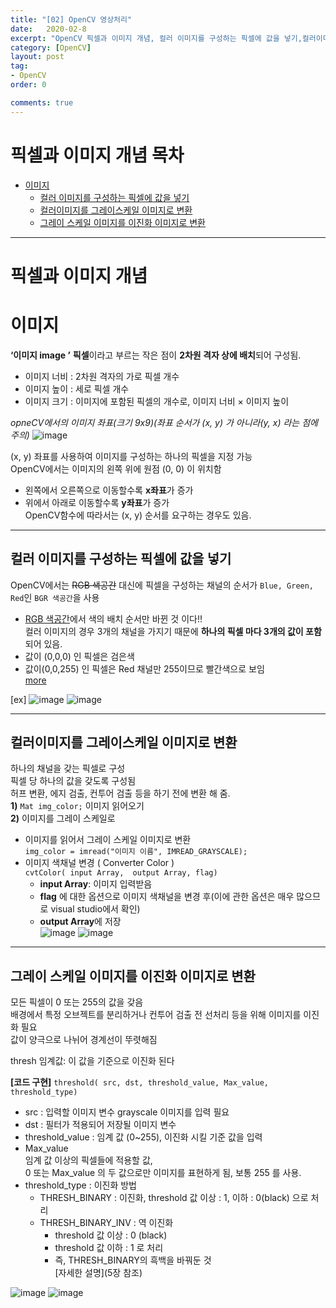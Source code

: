 ```yaml
---
title: "[02] OpenCV 영상처리"
date:   2020-02-8
excerpt: "OpenCV 픽셀과 이미지 개념, 컬러 이미지를 구성하는 픽셀에 값을 넣기,컬러이미지를 그레이스케일 이미지로 변환, 그레이 스케일 이미지를 이진화 이미지로 변환"
category: [OpenCV]
layout: post
tag:
- OpenCV
order: 0

comments: true
---
```



# 픽셀과 이미지 개념 목차

- [이미지](#이미지)
  * [컬러 이미지를 구성하는 픽셀에 값을 넣기](#컬러-이미지를-구성하는-픽셀에-값을-넣기)
  * [컬러이미지를 그레이스케일 이미지로 변환](#컬러이미지를-그레이스케일-이미지로-변환)
  * [그레이 스케일 이미지를 이진화 이미지로 변환](#그레이-스케일-이미지를-이진화-이미지로-변환)


---



# 픽셀과 이미지 개념

# 이미지
**‘이미지 image ’**
**픽셀**이라고 부르는 작은 점이 **2차원 격자 상에 배치**되어 구성됨.  
* 이미지 너비 : 2차원 격자의 가로 픽셀 개수 
* 이미지 높이 : 세로 픽셀 개수
* 이미지 크기 : 이미지에 포함된 픽셀의 개수로, 이미지 너비 × 이미지 높이 

_opneCV에서의 이미지 좌표(크기 9x9)(좌표 순서가 (x, y) 가 아니라(y, x) 라는 점에 주의)_
![image](https://user-images.githubusercontent.com/76824611/116505736-a3e44780-a8f6-11eb-8fdb-0325c79565d3.png)

(x, y) 좌표를 사용하여 이미지를 구성하는 하나의 픽셀을 지정 가능  
OpenCV에서는 이미지의 왼쪽 위에 원점 (0, 0) 이 위치함   
* 왼쪽에서 오른쪽으로 이동할수록 **x좌표**가 증가
* 위에서 아래로 이동할수록 **y좌표**가 증가   
OpenCV함수에 따라서는 (x, y) 순서를 요구하는 경우도 있음.   

---

## 컬러 이미지를 구성하는 픽셀에 값을 넣기
OpenCV에서는 ~~RGB 색공간~~ 대신에 픽셀을 구성하는 채널의 순서가 ``````Blue, Green, Red``````인 ``````BGR 색공간``````을 사용      
* [RGB 색공간](https://yerimoh.github.io//C1/#rgb-%EC%83%89%EA%B3%B5%EA%B0%84)에서 색의 배치 순서만 바뀐 것 이다!!     
컬러 이미지의 경우 3개의 채널을 가지기 때문에 **하나의 픽셀 마다 3개의 값이 포함**되어 있음.   
* 값이 (0,0,0) 인 픽셀은 검은색     
* 값이(0,0,255) 인 픽셀은 Red 채널만 255이므로 빨간색으로 보임   
[more](https://yerimoh.github.io//C1/#rgb-%EC%83%89%EA%B3%B5%EA%B0%84)  

[ex]
![image](https://user-images.githubusercontent.com/76824611/116506382-1bff3d00-a8f8-11eb-94ba-ce2f8dfbd61c.png)
![image](https://user-images.githubusercontent.com/76824611/116506420-2faaa380-a8f8-11eb-93ce-a1a95330b371.png)

---

## 컬러이미지를 그레이스케일 이미지로 변환  
하나의 채널을 갖는 픽셀로 구성     
픽셀 당 하나의 값을 갖도록 구성됨     
허프 변환, 에지 검출, 컨투어 검출 등을 하기 전에 변환 해 줌.        
**1)** ```Mat img_color;```  이미지 읽어오기  
**2)** 이미지를 그레이 스케일로  
*  이미지를 읽어서 그레이 스케일 이미지로 변환   
   ```img_color = imread("이미지 이름", IMREAD_GRAYSCALE);```
* 이미지 색채널 변경 ( Converter Color )   
  ``cvtColor( input Array,  output Array, flag)``  
   * **input Array**: 이미지 입력받음   
   * **flag** 에 대한 옵션으로 이미지 색채널을 변경 후(이에 관한 옵션은 매우 많으므로 visual studio에서 확인)  
   * **output Array**에 저장  
![image](https://user-images.githubusercontent.com/76824611/116506458-481abe00-a8f8-11eb-9e0a-622240c540e0.png)
![image](https://user-images.githubusercontent.com/76824611/116506496-5cf75180-a8f8-11eb-805c-557613a539ae.png)

---

## 그레이 스케일 이미지를 이진화 이미지로 변환
모든 픽셀이 0 또는 255의 값을 갖음  
배경에서 특정 오브젝트를 분리하거나 컨투어 검출 전 선처리 등을 위해 이미지를 이진화 필요  
값이 양극으로 나뉘어 경계선이 뚜렷해짐    

thresh	임계값: 이 값을 기준으로 이진화 된다  

**[코드 구현]**
```threshold( src, dst, threshold_value, Max_value, threshold_type)```  
* src : 입력할 이미지 변수 grayscale 이미지를 입력 필요    
* dst : 필터가 적용되어 저장될 이미지 변수    
* threshold_value : 임계 값 (0~255), 이진화 시킬 기준 값을 입력   
* Max_value   
  임계 값 이상의 픽셀들에  적용할 값,     
  0 또는 Max_value 의 두 값으로만 이미지를 표현하게 됨, 보통 255 를 사용.    
* threshold_type : 이진화 방법     
  * THRESH_BINARY  :  이진화, threshold 값 이상 : 1, 이하 : 0(black) 으로 처리  
  * THRESH_BINARY_INV  : 역 이진화  
    * threshold 값 이상 : 0 (black)  
    * threshold 값 이하 : 1 로 처리  
    * 즉, THRESH_BINARY의 흑백을 바꿔둔 것  
[자세한 설명](5장 참조)

![image](https://user-images.githubusercontent.com/76824611/116506823-050d1a80-a8f9-11eb-9f09-aa078eba415a.png)
![image](https://user-images.githubusercontent.com/76824611/116506886-240bac80-a8f9-11eb-8a31-2a4404c7d52e.png)

